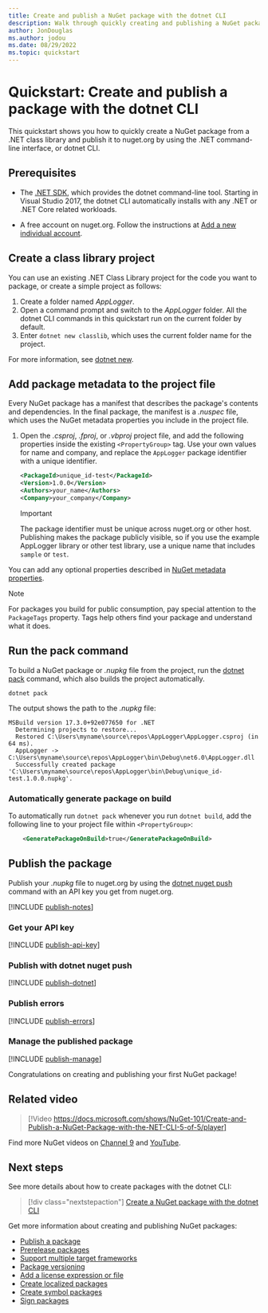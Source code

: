 ```yaml
---
title: Create and publish a NuGet package with the dotnet CLI
description: Walk through quickly creating and publishing a NuGet package by using the dotnet CLI.
author: JonDouglas
ms.author: jodou
ms.date: 08/29/2022
ms.topic: quickstart
---
```


# Quickstart: Create and publish a package with the dotnet CLI

This quickstart shows you how to quickly create a NuGet package from a .NET class library and publish it to nuget.org by using the .NET command-line interface, or dotnet CLI.

## Prerequisites

- The [.NET SDK](https://www.microsoft.com/net/download), which provides the dotnet command-line tool. Starting in Visual Studio 2017, the dotnet CLI automatically installs with any .NET or .NET Core related workloads.

- A free account on nuget.org. Follow the instructions at [Add a new individual account](../nuget-org/individual-accounts.md#add-a-new-individual-account).

## Create a class library project

You can use an existing .NET Class Library project for the code you want to package, or create a simple project as follows:

1. Create a folder named *AppLogger*.
1. Open a command prompt and switch to the *AppLogger* folder. All the dotnet CLI commands in this quickstart run on the current folder by default.
1. Enter `dotnet new classlib`, which uses the current folder name for the project.

For more information, see [dotnet new](/dotnet/core/tools/dotnet-new).

## Add package metadata to the project file

Every NuGet package has a manifest that describes the package's contents and dependencies. In the final package, the manifest is a *.nuspec* file, which uses the NuGet metadata properties you include in the project file.

1. Open the *.csproj*, *.fproj*, or *.vbproj* project file, and add the following properties inside the existing `<PropertyGroup>` tag. Use your own values for name and company, and replace the `AppLogger` package identifier with a unique identifier.

    ```xml
    <PackageId>unique_id-test</PackageId>
    <Version>1.0.0</Version>
    <Authors>your_name</Authors>
    <Company>your_company</Company>
    ```

   > [!Important]
   > The package identifier must be unique across nuget.org or other host. Publishing makes the package publicly visible, so if you use the example AppLogger library or other test library, use a unique name that includes `sample` or `test`.

You can add any optional properties described in [NuGet metadata properties](/dotnet/core/tools/csproj#nuget-metadata-properties).

> [!Note]
> For packages you build for public consumption, pay special attention to the `PackageTags` property. Tags help others find your package and understand what it does.

## Run the pack command

To build a NuGet package or *.nupkg* file from the project, run the [dotnet pack](/dotnet/core/tools/dotnet-pack) command, which also builds the project automatically.

```dotnetcli
dotnet pack
```

The output shows the path to the *.nupkg* file:

```output
MSBuild version 17.3.0+92e077650 for .NET
  Determining projects to restore...
  Restored C:\Users\myname\source\repos\AppLogger\AppLogger.csproj (in 64 ms).
  AppLogger -> C:\Users\myname\source\repos\AppLogger\bin\Debug\net6.0\AppLogger.dll
  Successfully created package 'C:\Users\myname\source\repos\AppLogger\bin\Debug\unique_id-test.1.0.0.nupkg'.
  ```

### Automatically generate package on build

To automatically run `dotnet pack` whenever you run `dotnet build`, add the following line to your project file within `<PropertyGroup>`:

```xml
    <GeneratePackageOnBuild>true</GeneratePackageOnBuild>
```

## Publish the package

Publish your *.nupkg* file to nuget.org by using the [dotnet nuget push](/dotnet/core/tools/dotnet-nuget-push) command with an API key you get from nuget.org.

[!INCLUDE [publish-notes](includes/publish-notes.md)]

### Get your API key

[!INCLUDE [publish-api-key](includes/publish-api-key.md)]

### Publish with dotnet nuget push

[!INCLUDE [publish-dotnet](includes/publish-dotnet.md)]

### Publish errors

[!INCLUDE [publish-errors](includes/publish-errors.md)]

### Manage the published package

[!INCLUDE [publish-manage](includes/publish-manage.md)]

Congratulations on creating and publishing your first NuGet package!

## Related video

> [!Video https://docs.microsoft.com/shows/NuGet-101/Create-and-Publish-a-NuGet-Package-with-the-NET-CLI-5-of-5/player]

Find more NuGet videos on [Channel 9](/shows/NuGet-101/) and [YouTube](https://www.youtube.com/playlist?list=PLdo4fOcmZ0oVLvfkFk8O9h6v2Dcdh2bh_).

## Next steps


See more details about how to create packages with the dotnet CLI:

> [!div class="nextstepaction"]
> [Create a NuGet package with the dotnet CLI](../create-packages/creating-a-package-dotnet-cli.md)

Get more information about creating and publishing NuGet packages:

- [Publish a package](../nuget-org/publish-a-package.md)
- [Prerelease packages](../create-packages/Prerelease-Packages.md)
- [Support multiple target frameworks](../create-packages/multiple-target-frameworks-project-file.md)
- [Package versioning](../concepts/package-versioning.md)
- [Add a license expression or file](../reference/msbuild-targets.md#packing-a-license-expression-or-a-license-file)
- [Create localized packages](../create-packages/creating-localized-packages.md)
- [Create symbol packages](../create-packages/symbol-packages-snupkg.md)
- [Sign packages](../create-packages/Sign-a-package.md)
